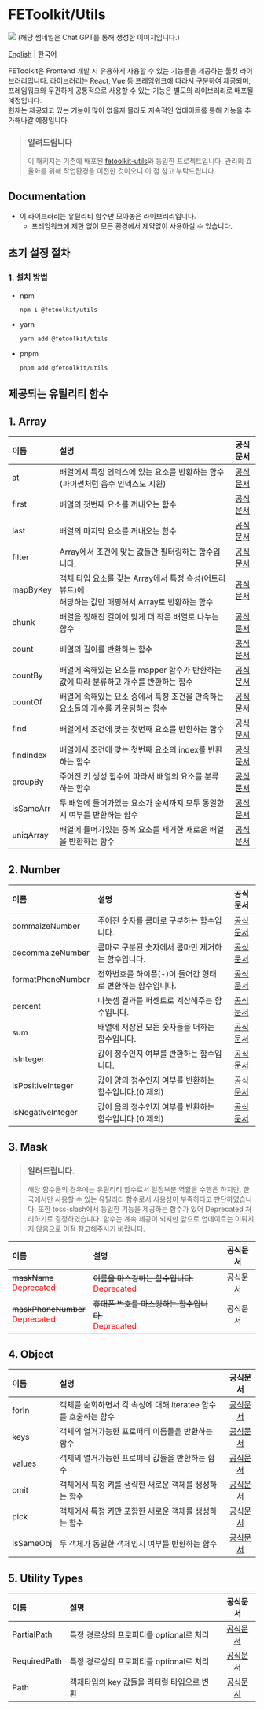 # FEToolkit/Utils

![](https://fejumvuajiwc28287693.gcdn.ntruss.com/fetoolkit/fetoolkit_thumbnail.png)
(해당 썸네일은 Chat GPT를 통해 생성한 이미지입니다.)

[English](https://github.com/minwoo129/fetoolkit/tree/master/packages/utils/README.md) | 한국어

FEToolkit은 Frontend 개발 시 유용하게 사용할 수 있는 기능들을 제공하는 툴킷 라이브러리입니다. 라이브러리는 React, Vue 등 프레임워크에 따라서 구분하여 제공되며, 프레임워크와 무관하게 공통적으로 사용할 수 있는 기능은 별도의 라이브러리로 배포될 예정입니다.  
현재는 제공되고 있는 기능이 많이 없을지 몰라도 지속적인 업데이트를 통해 기능을 추가해나갈 예정입니다.

> ### 알려드립니다
>
> 이 패키지는 기존에 배포된 [fetoolkit-utils](https://github.com/minwoo129/fetoolkit-utils)와 동일한 프로젝트입니다. 관리의 효율화를 위해 작업환경을 이전한 것이오니 이 점 참고 부탁드립니다.

## Documentation

- 이 라이브러리는 유틸리티 함수만 모아놓은 라이브러리입니다.
  - 프레임워크에 제한 없이 모든 환경에서 제약없이 사용하실 수 있습니다.

## 초기 설정 절차

### 1. 설치 방법

- npm
  ```
  npm i @fetoolkit/utils
  ```
- yarn
  ```
  yarn add @fetoolkit/utils
  ```
- pnpm
  ```
  pnpm add @fetoolkit/utils
  ```

## 제공되는 유틸리티 함수

## 1. Array

| 이름      | 설명                                                                                                     |                 공식문서                 |
| :-------- | :------------------------------------------------------------------------------------------------------- | :--------------------------------------: |
| at        | 배열에서 특정 인덱스에 있는 요소를 반환하는 함수<br> (파이썬처럼 음수 인덱스도 지원)                     |    [공식문서](./docs/ko/array_at.md)     |
| first     | 배열의 첫번째 요소를 꺼내오는 함수                                                                       |   [공식문서](./docs/ko/array_first.md)   |
| last      | 배열의 마지막 요소를 꺼내오는 함수                                                                       |   [공식문서](./docs/ko/array_last.md)    |
| filter    | Array에서 조건에 맞는 값들만 필터링하는 함수입니다.                                                      |  [공식문서](./docs/ko/array_filter.md)   |
| mapByKey  | 객체 타입 요소를 갖는 Array에서 특정 속성(어트리뷰트)에 <br>해당하는 값만 매핑해서 Array로 반환하는 함수 | [공식문서](./docs/ko/array_mapbykey.md)  |
| chunk     | 배열을 정해진 길이에 맞게 더 작은 배열로 나누는 함수                                                     |   [공식문서](./docs/ko/array_chunk.md)   |
| count     | 배열의 길이를 반환하는 함수                                                                              |   [공식문서](./docs/ko/array_count.md)   |
| countBy   | 배열에 속해있는 요소를 mapper 함수가 반환하는 값에 따라 분류하고 개수를 반환하는 함수                    |  [공식문서](./docs/ko/array_countby.md)  |
| countOf   | 배열에 속해있는 요소 중에서 특정 조건을 만족하는 요소들의 개수를 카운팅하는 함수                         |  [공식문서](./docs/ko/array_countof.md)  |
| find      | 배열에서 조건에 맞는 첫번째 요소를 반환하는 함수                                                         |   [공식문서](./docs/ko/array_find.md)    |
| findIndex | 배열에서 조건에 맞는 첫번째 요소의 index를 반환하는 함수                                                 | [공식문서](./docs/ko/array_findindex.md) |
| groupBy   | 주어진 키 생성 함수에 따라서 배열의 요소를 분류하는 함수                                                 |  [공식문서](./docs/ko/array_groupby.md)  |
| isSameArr | 두 배열에 들어가있는 요소가 순서까지 모두 동일한지 여부를 반환하는 함수                                  | [공식문서](./docs/ko/array_issamearr.md) |
| uniqArray | 배열에 들어가있는 중복 요소를 제거한 새로운 배열을 반환하는 함수                                         | [공식문서](./docs/ko/array_uniqarray.md) |

## 2. Number

| 이름              | 설명                                                      |                     공식문서                      |
| :---------------- | :-------------------------------------------------------- | :-----------------------------------------------: |
| commaizeNumber    | 주어진 숫자를 콤마로 구분하는 함수입니다.                 |  [공식문서](./docs/ko/number_commaizenumber.md)   |
| decommaizeNumber  | 콤마로 구분된 숫자에서 콤마만 제거하는 함수입니다.        | [공식문서](./docs/ko/number_decommaizenumber.md)  |
| formatPhoneNumber | 전화번호를 하이픈(-)이 들어간 형태로 변환하는 함수입니다. | [공식문서](./docs/ko/number_formatphonenumber.md) |
| percent           | 나눗셈 결과를 퍼센트로 계산해주는 함수입니다.             |      [공식문서](./docs/ko/number_percent.md)      |
| sum               | 배열에 저장된 모든 숫자들을 더하는 함수입니다.            |        [공식문서](./docs/ko/number_sum.md)        |
| isInteger         | 값이 정수인지 여부를 반환하는 함수입니다.                 |     [공식문서](./docs/ko/number_isinteger.md)     |
| isPositiveInteger | 값이 양의 정수인지 여부를 반환하는 함수입니다.(0 제외)    | [공식문서](./docs/ko/number_ispositiveinteger.md) |
| isNegativeInteger | 값이 음의 정수인지 여부를 반환하는 함수입니다.(0 제외)    | [공식문서](./docs/ko/number_isnegativeinteger.md) |

## 3. Mask

> ### 알려드립니다.
>
> 해당 함수들의 경우에는 유틸리티 함수로서 일정부분 역할을 수행은 하지만, 한국에서만 사용할 수 있는 유틸리티 함수로서 사용성이 부족하다고 판단하였습니다. 또한 toss-slash에서 동일한 기능을 제공하는 함수가 있어 Deprecated 처리하기로 결정하였습니다. 함수는 계속 제공이 되지만 앞으로 업데이트는 이뤄지지 않음으로 이점 참고해주시기 바랍니다.

| 이름                                                              | 설명                                                                                   | 공식문서 |
| :---------------------------------------------------------------- | :------------------------------------------------------------------------------------- | :------: |
| ~~maskName~~<br><span style="color: red">Deprecated</span>        | ~~이름을 마스킹하는 함수입니다.~~<br><span style="color: red">Deprecated</span>        | 공식문서 |
| ~~maskPhoneNumber~~<br><span style="color: red">Deprecated</span> | ~~휴대폰 번호를 마스킹하는 함수입니다.~~<br><span style="color: red">Deprecated</span> | 공식문서 |

## 4. Object

| 이름      | 설명                                                           |                 공식문서                  |
| :-------- | :------------------------------------------------------------- | :---------------------------------------: |
| forIn     | 객체를 순회하면서 각 속성에 대해 iteratee 함수를 호출하는 함수 |   [공식문서](./docs/ko/object_forin.md)   |
| keys      | 객체의 열거가능한 프로퍼티 이름들을 반환하는 함수              |   [공식문서](./docs/ko/object_keys.md)    |
| values    | 객체의 열거가능한 프로퍼티 값들을 반환하는 함수                |  [공식문서](./docs/ko/object_values.md)   |
| omit      | 객체에서 특정 키를 생략한 새로운 객체를 생성하는 함수          |   [공식문서](./docs/ko/object_omit.md)    |
| pick      | 객체에서 특정 키만 포함한 새로운 객체를 생성하는 함수          |   [공식문서](./docs/ko/object_pick.md)    |
| isSameObj | 두 객체가 동일한 객체인지 여부를 반환하는 함수                 | [공식문서](./docs/ko/object_issameobj.md) |

## 5. Utility Types

| 이름         | 설명                                       |                  공식문서                  |
| :----------- | :----------------------------------------- | :----------------------------------------: |
| PartialPath  | 특정 경로상의 프로퍼티를 optional로 처리   | [공식문서](./docs/ko/type_partialpath.md)  |
| RequiredPath | 특정 경로상의 프로퍼티를 optional로 처리   | [공식문서](./docs/ko/type_requiredpath.md) |
| Path         | 객체타입의 key 값들을 리터럴 타입으로 변환 |           [공식문서](./docs/ko/)           |
